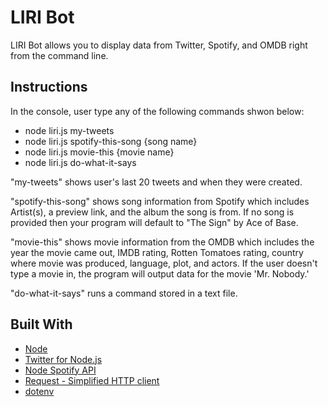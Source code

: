 # LIRI Bot

LIRI Bot allows you to display data from Twitter, Spotify, and OMDB right from the command line.

## Instructions

In the console, user type any of the following commands shwon below:

- node liri.js my-tweets
- node liri.js spotify-this-song {song name}
- node liri.js movie-this {movie name}
- node liri.js do-what-it-says

"my-tweets" shows user's last 20 tweets and when they were created.

"spotify-this-song" shows song information from Spotify which includes Artist(s), a preview link, and the album the song is from. If no song is provided then your program will default to "The Sign" by Ace of Base.

"movie-this" shows movie information from the OMDB which includes the year the movie came out, IMDB rating, Rotten Tomatoes rating, country where movie was produced, language, plot, and actors. If the user doesn't type a movie in, the program will output data for the movie 'Mr. Nobody.'

"do-what-it-says" runs a command stored in a text file.

## Built With

- [Node](https://nodejs.org/)
- [Twitter for Node.js](https://www.npmjs.com/package/twitter)
- [Node Spotify API](https://www.npmjs.com/package/node-spotify-api)
- [Request - Simplified HTTP client](https://www.npmjs.com/package/request)
- [dotenv](https://www.npmjs.com/package/dotenv)

